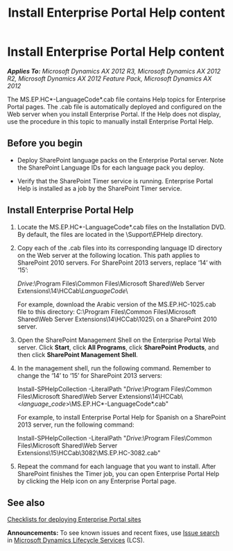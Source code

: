 ﻿---
title: Install Enterprise Portal Help content
TOCTitle: Install Enterprise Portal Help content
ms:assetid: 55371efb-f62f-46dc-866c-483ac74dd0ee
ms:mtpsurl: https://technet.microsoft.com/en-us/library/Hh433511(v=AX.60)
ms:contentKeyID: 36941292
ms.date: 05/02/2014
mtps_version: v=AX.60
---

# Install Enterprise Portal Help content 


_**Applies To:** Microsoft Dynamics AX 2012 R3, Microsoft Dynamics AX 2012 R2, Microsoft Dynamics AX 2012 Feature Pack, Microsoft Dynamics AX 2012_

The MS.EP.HC*-LanguageCode*.cab file contains Help topics for Enterprise Portal pages. The .cab file is automatically deployed and configured on the Web server when you install Enterprise Portal. If the Help does not display, use the procedure in this topic to manually install Enterprise Portal Help.

## Before you begin

  - Deploy SharePoint language packs on the Enterprise Portal server. Note the SharePoint Language IDs for each language pack you deploy.

  - Verify that the SharePoint Timer service is running. Enterprise Portal Help is installed as a job by the SharePoint Timer service.

## Install Enterprise Portal Help

1.  Locate the MS.EP.HC*-LanguageCode*.cab files on the Installation DVD. By default, the files are located in the \\Support\\EPHelp directory.

2.  Copy each of the .cab files into its corresponding language ID directory on the Web server at the following location. This path applies to SharePoint 2010 servers. For SharePoint 2013 servers, replace ‘14’ with ‘15’:
    
    *Drive*:\\Program Files\\Common Files\\Microsoft Shared\\Web Server Extensions\\14\\HCCab\\*LanguageCode*\\
    
    For example, download the Arabic version of the MS.EP.HC-1025.cab file to this directory: C:\\Program Files\\Common Files\\Microsoft Shared\\Web Server Extensions\\14\\HCCab\\1025\\ on a SharePoint 2010 server.

3.  Open the SharePoint Management Shell on the Enterprise Portal Web server. Click **Start**, click **All Programs**, click **SharePoint Products**, and then click **SharePoint Management Shell**.

4.  In the management shell, run the following command. Remember to change the ‘14’ to ‘15’ for SharePoint 2013 servers:
    
    Install-SPHelpCollection -LiteralPath "*Drive*:\\Program Files\\Common Files\\Microsoft Shared\\Web Server Extensions\\14\\HCCab\\\<*language\_code*\>\\MS.EP.HC*-LanguageCode*.cab"
    
    For example, to install Enterprise Portal Help for Spanish on a SharePoint 2013 server, run the following command:
    
    Install-SPHelpCollection -LiteralPath "*Drive*:\\Program Files\\Common Files\\Microsoft Shared\\Web Server Extensions\\15\\HCCab\\3082\\MS.EP.HC-3082.cab"

5.  Repeat the command for each language that you want to install. After SharePoint finishes the Timer job, you can open Enterprise Portal Help by clicking the Help icon on any Enterprise Portal page.

## See also

[Checklists for deploying Enterprise Portal sites](checklists-for-deploying-enterprise-portal-sites.md)

  
**Announcements:** To see known issues and recent fixes, use [Issue search](http://go.microsoft.com/fwlink/?linkid=389258) in [Microsoft Dynamics Lifecycle Services](http://go.microsoft.com/fwlink/?linkid=306505) (LCS).

